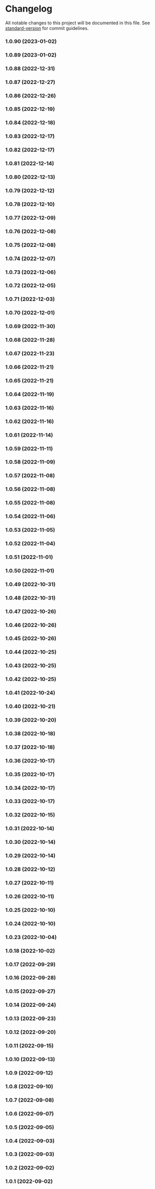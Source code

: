 # Changelog

All notable changes to this project will be documented in this file. See [standard-version](https://github.com/conventional-changelog/standard-version) for commit guidelines.

### 1.0.90 (2023-01-02)

### 1.0.89 (2023-01-02)

### 1.0.88 (2022-12-31)

### 1.0.87 (2022-12-27)

### 1.0.86 (2022-12-26)

### 1.0.85 (2022-12-19)

### 1.0.84 (2022-12-18)

### 1.0.83 (2022-12-17)

### 1.0.82 (2022-12-17)

### 1.0.81 (2022-12-14)

### 1.0.80 (2022-12-13)

### 1.0.79 (2022-12-12)

### 1.0.78 (2022-12-10)

### 1.0.77 (2022-12-09)

### 1.0.76 (2022-12-08)

### 1.0.75 (2022-12-08)

### 1.0.74 (2022-12-07)

### 1.0.73 (2022-12-06)

### 1.0.72 (2022-12-05)

### 1.0.71 (2022-12-03)

### 1.0.70 (2022-12-01)

### 1.0.69 (2022-11-30)

### 1.0.68 (2022-11-28)

### 1.0.67 (2022-11-23)

### 1.0.66 (2022-11-21)

### 1.0.65 (2022-11-21)

### 1.0.64 (2022-11-19)

### 1.0.63 (2022-11-16)

### 1.0.62 (2022-11-16)

### 1.0.61 (2022-11-14)

### 1.0.59 (2022-11-11)

### 1.0.58 (2022-11-09)

### 1.0.57 (2022-11-08)

### 1.0.56 (2022-11-08)

### 1.0.55 (2022-11-08)

### 1.0.54 (2022-11-06)

### 1.0.53 (2022-11-05)

### 1.0.52 (2022-11-04)

### 1.0.51 (2022-11-01)

### 1.0.50 (2022-11-01)

### 1.0.49 (2022-10-31)

### 1.0.48 (2022-10-31)

### 1.0.47 (2022-10-26)

### 1.0.46 (2022-10-26)

### 1.0.45 (2022-10-26)

### 1.0.44 (2022-10-25)

### 1.0.43 (2022-10-25)

### 1.0.42 (2022-10-25)

### 1.0.41 (2022-10-24)

### 1.0.40 (2022-10-21)

### 1.0.39 (2022-10-20)

### 1.0.38 (2022-10-18)

### 1.0.37 (2022-10-18)

### 1.0.36 (2022-10-17)

### 1.0.35 (2022-10-17)

### 1.0.34 (2022-10-17)

### 1.0.33 (2022-10-17)

### 1.0.32 (2022-10-15)

### 1.0.31 (2022-10-14)

### 1.0.30 (2022-10-14)

### 1.0.29 (2022-10-14)

### 1.0.28 (2022-10-12)

### 1.0.27 (2022-10-11)

### 1.0.26 (2022-10-11)

### 1.0.25 (2022-10-10)

### 1.0.24 (2022-10-10)

### 1.0.23 (2022-10-04)

### 1.0.18 (2022-10-02)

### 1.0.17 (2022-09-29)

### 1.0.16 (2022-09-28)

### 1.0.15 (2022-09-27)

### 1.0.14 (2022-09-24)

### 1.0.13 (2022-09-23)

### 1.0.12 (2022-09-20)

### 1.0.11 (2022-09-15)

### 1.0.10 (2022-09-13)

### 1.0.9 (2022-09-12)

### 1.0.8 (2022-09-10)

### 1.0.7 (2022-09-08)

### 1.0.6 (2022-09-07)

### 1.0.5 (2022-09-05)

### 1.0.4 (2022-09-03)

### 1.0.3 (2022-09-03)

### 1.0.2 (2022-09-02)

### 1.0.1 (2022-09-02)
